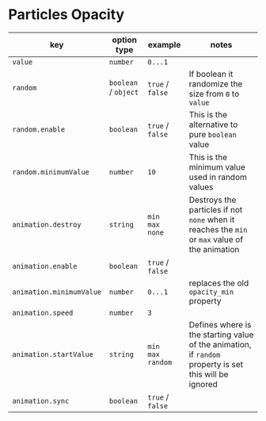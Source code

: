 # Particles Opacity

| key                      | option type          | example                        | notes                                                                                                  |
| ------------------------ | -------------------- | ------------------------------ | ------------------------------------------------------------------------------------------------------ |
| `value`                  | `number`             | `0...1`                        |                                                                                                        |
| `random`                 | `boolean` / `object` | `true` / `false`               | If boolean it randomize the size from `0` to `value`                                                   |
| `random.enable`          | `boolean`            | `true` / `false`               | This is the alternative to pure `boolean` value                                                        |
| `random.minimumValue`    | `number`             | `10`                           | This is the minimum value used in random values                                                        |
| `animation.destroy`      | `string`             | `min`<br />`max`<br />`none`   | Destroys the particles if not `none` when it reaches the `min` or `max` value of the animation         |
| `animation.enable`       | `boolean`            | `true` / `false`               |                                                                                                        |
| `animation.minimumValue` | `number`             | `0...1`                        | replaces the old `opacity_min` property                                                                |
| `animation.speed`        | `number`             | `3`                            |                                                                                                        |
| `animation.startValue`   | `string`             | `min`<br />`max`<br />`random` | Defines where is the starting value of the animation, if `random` property is set this will be ignored |
| `animation.sync`         | `boolean`            | `true` / `false`               |                                                                                                        |
